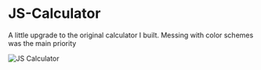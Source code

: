 # JS-Calculator

A little upgrade to the original calculator I built. Messing with color schemes was the main priority 

![JS Calculator ](https://user-images.githubusercontent.com/108318629/213905741-97bc1625-a898-440a-86fb-13666a819777.png)
